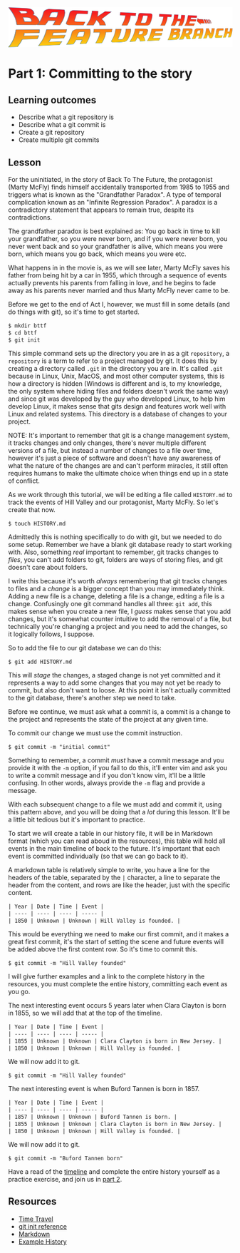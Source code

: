 ![Back to the feature branch logo](bttfb.png)

# Part 1: Committing to the story

## Learning outcomes

- Describe what a git repository is
- Describe what a git commit is
- Create a git repository
- Create multiple git commits

## Lesson

For the uninitiated, in the story of Back To The Future, the protagonist (Marty McFly) finds himself accidentally transported from 1985 to 1955 and triggers what is known as the "Grandfather Paradox". A type of temporal complication known as an "Infinite Regression Paradox". A paradox is a contradictory statement that appears to remain true, despite its contradictions.

The grandfather paradox is best explained as: You go back in time to kill your grandfather, so you were never born, and if you were never born, you never went back and so your grandfather is alive, which means you were born, which means you go back, which means you were etc.

What happens in in the movie is, as we will see later, Marty McFly saves his father from being hit by a car in 1955, which through a sequence of events actually prevents his parents from falling in love, and he begins to fade away as his parents never married and thus Marty McFly never came to be.

Before we get to the end of Act I, however, we must fill in some details (and do things with git), so it's time to get started.

    $ mkdir bttf
    $ cd bttf
    $ git init
    
This simple command sets up the directory you are in as a git `repository`, a `repository` is a term to refer to a project managed by git. It does this by creating a directory called `.git` in the directory you are in. It's called `.git` because in Linux, Unix, MacOS, and most other computer systems, this is how a directory is hidden (Windows is different and is, to my knowledge, the only system where hiding files and folders doesn't work the same way) and since git was developed by the guy who developed Linux, to help him develop Linux, it makes sense that gits design and features work well with Linux and related systems. This directory is a database of changes to your project.

NOTE: It's important to remember that git is a change management system, it tracks changes and only changes, there's never multiple different versions of a file, but instead a number of changes to a file over time, however it's just a piece of software and doesn't have any awareness of what the nature of the changes are and can't perform miracles, it still often requires humans to make the ultimate choice when things end up in a state of conflict.

As we work through this tutorial, we will be editing a file called `HISTORY.md` to track the events of Hill Valley and our protagonist, Marty McFly. So let's create that now.

    $ touch HISTORY.md
    
Admittedly this is nothing specifically to do with git, but we needed to do some setup. Remember we have a blank git database ready to start working with. Also, something _real_ important to remember, git tracks changes to _files_, you can't add folders to git, folders are ways of storing files, and git doesn't care about folders.

I write this because it's worth _always_ remembering that git tracks changes to files and a _change_ is a bigger concept than you may immediately think. Adding a new file is a change, deleting a file is a change, editing a file is a change. Confusingly one git command handles all three: `git add`, this makes sense when you create a new file, I _guess_ makes sense that you add changes, but it's somewhat counter intuitive to add the removal of a file, but technically you're changing a project and you need to add the changes, so it logically follows, I suppose.

So to add the file to our git database we can do this:

    $ git add HISTORY.md
    
This will _stage_ the changes, a staged change is not yet committed and it represents a way to add some changes that you may not yet be ready to commit, but also don't want to loose. At this point it isn't actually committed to the git database, there's another step we need to take.

Before we continue, we must ask what a commit is, a commit is a change to the project and represents the state of the project at any given time.

To commit our change we must use the commit instruction.

    $ git commit -m "initial commit"
    
Something to remember, a commit _must_ have a commit message and you provide it with the `-m` option, if you fail to do this, it'll enter vim and ask you to write a commit message and if you don't know vim, it'll be a little confusing. In other words, always provide the `-m` flag and provide a message.

With each subsequent change to a file we must add and commit it, using this pattern above, and you will be doing that a _lot_ during this lesson. It'll be a little bit tedious but it's important to practice.

To start we will create a table in our history file, it will be in Markdown format (which you can read aboud in the resources), this table will hold all events in the main timeline of back to the future. It's important that each event is committed individually (so that we can go back to it).

A markdown table is relatively simple to write, you have a line for the headers of the table, separated by the `|` character, a line to separate the header from the content, and rows are like the header, just with the specific content.

    | Year | Date | Time | Event |
    | ---- | ---- | ---- | ----- |
    | 1850 | Unknown | Unknown | Hill Valley is founded. |
    
This would be everything we need to make our first commit, and it makes a great first commit, it's the start of setting the scene and future events will be added above the first content row. So it's time to commit this.

    $ git commit -m "Hill Valley founded"
    
I will give further examples and a link to the complete history in the resources, you must complete the entire history, committing each event as you go.

The next interesting event occurs 5 years later when Clara Clayton is born in 1855, so we will add that at the top of the timeline.


    | Year | Date | Time | Event |
    | ---- | ---- | ---- | ----- |
    | 1855 | Unknown | Unknown | Clara Clayton is born in New Jersey. |
    | 1850 | Unknown | Unknown | Hill Valley is founded. |

We will now add it to git.

    $ git commit -m "Hill Valley founded"
    
The next interesting event is when Buford Tannen is born in 1857.

    | Year | Date | Time | Event |
    | ---- | ---- | ---- | ----- |
    | 1857 | Unknown | Unknown | Buford Tannen is born. |
    | 1855 | Unknown | Unknown | Clara Clayton is born in New Jersey. |
    | 1850 | Unknown | Unknown | Hill Valley is founded. |
    
We will now add it to git.

    $ git commit -m "Buford Tannen born"


Have a read of the [timeline](tl1.md) and complete the entire history yourself as a practice exercise, and join us in [part 2](part2.md).

## Resources

- [Time Travel](https://plato.stanford.edu/entries/time-travel/)
- [git init reference](https://git-scm.com/docs/git-init)
- [Markdown](https://daringfireball.net/projects/markdown/)
- [Example History](tl1.md)
